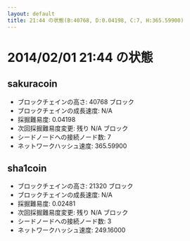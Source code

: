 ```yaml
---
layout: default
title: 21:44 の状態(B:40768, D:0.04198, C:7, H:365.59900)
---
```

# 2014/02/01 21:44 の状態

## sakuracoin
* ブロックチェインの高さ: 40768 ブロック
* ブロックチェインの成長速度: N/A
* 採掘難易度: 0.04198
* 次回採掘難易度変更: 残り N/A ブロック
* シードノードへの接続ノード数: 7
* ネットワークハッシュ速度: 365.59900

## sha1coin
* ブロックチェインの高さ: 21320 ブロック
* ブロックチェインの成長速度: N/A
* 採掘難易度: 0.02481
* 次回採掘難易度変更: 残り N/A ブロック
* シードノードへの接続ノード数: 3
* ネットワークハッシュ速度: 249.16000